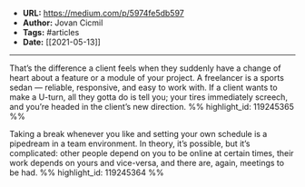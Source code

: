 - **URL:** https://medium.com/p/5974fe5db597
- **Author:** Jovan Cicmil
- **Tags:** #articles
- **Date:** [[2021-05-13]]
---

That’s the difference a client feels when they suddenly have a change of heart about a feature or a module of your project. A freelancer is a sports sedan — reliable, responsive, and easy to work with. If a client wants to make a U-turn, all they gotta do is tell you; your tires immediately screech, and you’re headed in the client’s new direction. %% highlight_id: 119245365 %%


Taking a break whenever you like and setting your own schedule is a pipedream in a team environment. In theory, it’s possible, but it’s complicated: other people depend on you to be online at certain times, their work depends on yours and vice-versa, and there are, again, meetings to be had. %% highlight_id: 119245364 %%


